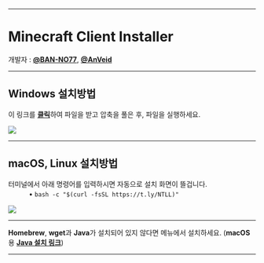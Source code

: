 ___
# Minecraft Client Installer

개발자 : [**@BAN-NO77**](https://github.com/BAN-NO77), [**@AnVeid**](https://github.com/AnVeid)
___
## Windows 설치방법
이 링크를 [**클릭**](https://github.com/BAN-NO77/Minecraft-Client-Installer/releases/download/MCI6.1.0/Minecraft_Client_Installer.zip)하여 파일을 받고 압축을 풀은 후, 파일을 실행하세요.

<img src="https://github.com/BAN-NO77/Minecraft-Client-Installer/blob/main/Windows.gif">

___
## macOS, Linux 설치방법
터미널에서 아래 명령어를 입력하시면 자동으로 설치 화면이 뜰겁니다.  
　　　• 
`
bash -c "$(curl -fsSL https://t.ly/NTLL)"
`

<img src="https://github.com/BAN-NO77/Minecraft-Client-Installer/blob/main/macOS.gif">

___

**Homebrew**, **wget**과 **Java**가 설치되어 있지 않다면 메뉴에서 설치하세요. (**macOS**용  [**Java 설치 링크**](https://www.oracle.com/java/technologies/downloads/#jdk17-mac))
___

